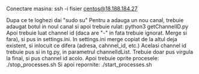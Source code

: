 Conectare masina:
ssh -i fisier centos@18.188.184.27

Dupa ce te loghezi dai "sudo su"
Pentru a adauga un nou canal, trebuie adaugat botul in noul canal si apoi trebuie rulat:
python3 getChannelID.py
Apoi trebuie luat channel id (daca are "-" in fata trebuie ignorat. Merge si fara), si pus in settings.ini.
In settings.ini merge copiat de la altul deja existent, si inlocuit ce difera (adresa, cahnnel_id, etc.)
Acelasi channel id trebuie pus si in tg.py, in parametrul channelIdList. Trebuie doar pus virgula la final, si pus channel id acolo.
Apoi trebuie oprite procesele:
./stop_processes.sh
Si apoi repornite:
./start_processes.sh
